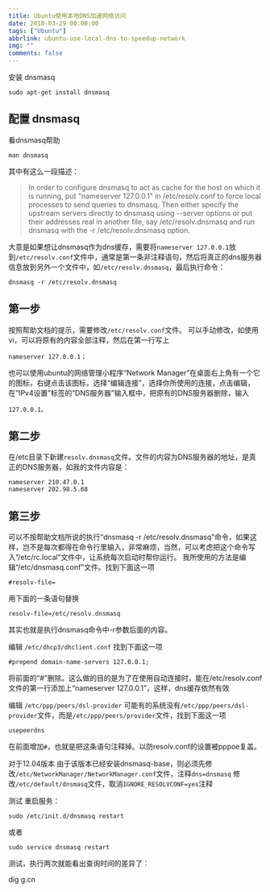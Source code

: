 ```yaml
---
title: Ubuntu使用本地DNS加速网络访问
date: 2018-03-29 00:00:00
tags: ["Ubuntu"]
abbrlink: ubuntu-use-local-dns-to-speedup-network
img: ""
comments: false
---
```


安装 dnsmasq
```
sudo apt-get install dnsmasq
```
## 配置 dnsmasq
看dnsmasq帮助
```
man dnsmasq
```
其中有这么一段描述： 
> In order to configure dnsmasq to act as cache for the host on which it is running, put "nameserver 127.0.0.1" in /etc/resolv.conf to force local processes to send queries to dnsmasq. Then either specify the upstream servers directly to dnsmasq using --server options or put their addresses real in another file, say /etc/resolv.dnsmasq and run dnsmasq with the -r /etc/resolv.dnsmasq option.

大意是如果想让dnsmasq作为dns缓存，需要将`nameserver 127.0.0.1`放到`/etc/resolv.conf`文件中，通常是第一条非注释语句，然后将真正的dns服务器信息放到另外一个文件中，如`/etc/resolv.dnsmasq`，最后执行命令：
```
dnsmasq -r /etc/resolv.dnsmasq
```


## 第一步
按照帮助文档的提示，需要修改`/etc/resolv.conf`文件。 可以手动修改，如使用vi，可以将原有的内容全部注释，然后在第一行写上
```
nameserver 127.0.0.1；
```
也可以使用ubuntu的网络管理小程序“Network Manager”在桌面右上角有一个它的图标，右键点击该图标，选择“编辑连接”，选择你所使用的连接，点击编辑，在“IPv4设置”标签的“DNS服务器”输入框中，把原有的DNS服务器删除，输入
```
127.0.0.1。
```
## 第二步
在/etc目录下新建`resolv.dnsmasq`文件。文件的内容为DNS服务器的地址，是真正的DNS服务器，如我的文件内容是：
```
nameserver 210.47.0.1
nameserver 202.98.5.68
```
## 第三步
可以不按帮助文档所说的执行“dnsmasq -r /etc/resolv.dnsmasq”命令，如果这样，岂不是每次都得在命令行里输入，非常麻烦，当然，可以考虑把这个命令写入“/etc/rc.local”文件中，让系统每次启动时帮你运行。 我所使用的方法是编辑“/etc/dnsmasq.conf”文件。找到下面这一项
```
#resolv-file=
```
用下面的一条语句替换
```
resolv-file=/etc/resolv.dnsmasq
```
其实也就是执行dnsmasq命令中-r参数后面的内容。

编辑 `/etc/dhcp3/dhclient.conf`
找到下面这一项
```
#prepend domain-name-servers 127.0.0.1;
```
将前面的“#”删除。这么做的目的是为了在使用自动连接时，能在/etc/resolv.conf文件的第一行添加上“nameserver 127.0.0.1”，这样，dns缓存依然有效

编辑 `/etc/ppp/peers/dsl-provider`
可能有的系统没有`/etc/ppp/peers/dsl-provider`文件，而是`/etc/ppp/peers/provider`文件，找到下面这一项
```
usepeerdns
```
在前面增加`#`，也就是把这条语句注释掉。以防resolv.conf的设置被pppoe复盖。

对于12.04版本 由于该版本已经安装dnsmasq-base，则必须先修改`/etc/NetworkManager/NetworkManager.conf`文件，注释`dns=dnsmasq` 修改`/etc/default/dnsmasq`文件，取消`IGNORE_RESOLVCONF=yes`注释

测试
重启服务：
```
sudo /etc/init.d/dnsmasq restart
```
或者
```
sudo service dnsmasq restart
```

测试，执行两次就能看出查询时间的差异了：

dig g.cn
